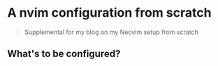 # A nvim configuration from scratch

> Supplemental for my blog on my Neovim setup from scratch

## What's to be configured?
